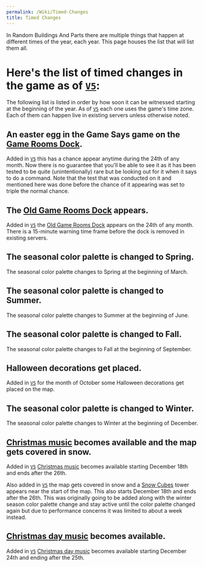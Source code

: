 ```yaml
---
permalink: /Wiki/Timed-Changes
title: Timed Changes
---
```


In Random Buildings And Parts there are multiple things that happen at different times of the year, each year. This page houses the list that will list them all.

# Here's the list of timed changes in the game as of [`V5`](/RBAP-Wiki/Posts/Update-Log/5-0-0):

The following list is listed in order by how soon it can be witnessed starting at the beginning of the year. As of [`V5`](/RBAP-Wiki/Posts/Update-Log/5-0-0) each one uses the game's time zone. Each of them can happen live in existing servers unless otherwise noted.

## An easter egg in the Game Says game on the [Game Rooms Dock](/RBAP-Wiki/Wiki/Docks/Game-Rooms-Dock).

Added in [`V5`](/RBAP-Wiki/Posts/Update-Log/5-0-0) this has a chance appear anytime during the 24th of any month. Now there is no guarantee that you'll be able to see it as it has been tested to be quite (unintentionally) rare but be looking out for it when it says to do a command. Note that the test that was conducted on it and mentioned here was done before the chance of it appearing was set to triple the normal chance.

## The [Old Game Rooms Dock](/RBAP-Wiki/Wiki/Docks/Old-Game-Rooms-Dock) appears.

Added in [`V5`](/RBAP-Wiki/Posts/Update-Log/5-0-0) the [Old Game Rooms Dock](/RBAP-Wiki/Wiki/Docks/Old-Game-Rooms-Dock) appears on the 24th of any month. There is a 15-minute warning time frame before the dock is removed in existing servers.

## The seasonal color palette is changed to Spring.

The seasonal color palette changes to Spring at the beginning of March.

## The seasonal color palette is changed to Summer.

The seasonal color palette changes to Summer at the beginning of June.

## The seasonal color palette is changed to Fall.

The seasonal color palette changes to Fall at the beginning of September.

## Halloween decorations get placed.

Added in [`V5`](/RBAP-Wiki/Posts/Update-Log/5-0-0) for the month of October some Halloween decorations get placed on the map.

## The seasonal color palette is changed to Winter.

The seasonal color palette changes to Winter at the beginning of December.

## [Christmas music](/RBAP-Wiki/Wiki/Music#christmas-appears-december-18th-26th) becomes available and the map gets covered in snow.

Added in [`V5`](/RBAP-Wiki/Posts/Update-Log/5-0-0) [Christmas music](/RBAP-Wiki/Wiki/Music#christmas-appears-december-18th-26th) becomes available starting December 18th and ends after the 26th.

Also added in [`V5`](/RBAP-Wiki/Posts/Update-Log/5-0-0) the map gets covered in snow and a [Snow Cubes](/RBAP-Wiki/Wiki/Snow-Cubes) tower appears near the start of the map. This also starts December 18th and ends after the 26th. This was originally going to be added along with the winter season color palette change and stay active until the color palette changed again but due to performance concerns it was limited to about a week instead.

## [Christmas day music](/RBAP-Wiki/Wiki/Music#christmas-day-appears-december-24th-25th) becomes available.

Added in [`V5`](/RBAP-Wiki/Posts/Update-Log/5-0-0) [Christmas day music](/RBAP-Wiki/Wiki/Music#christmas-day-appears-december-24th-25th) becomes available starting December 24th and ending after the 25th.